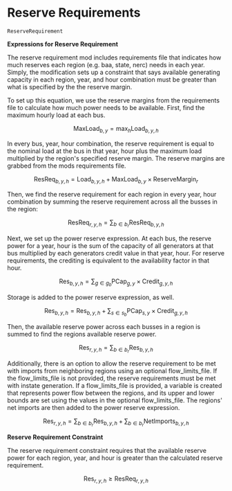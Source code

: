 Reserve Requirements
=========

```@docs
ReserveRequirement
```

**Expressions for Reserve Requirement**

The reserve requirement mod includes requirements file that indicates how much reserves each region (e.g. baa, state, nerc) needs in each year. Simply, the modification sets up a constraint that says available generating capacity in each region, year, and hour combination must be greater than what is specified by the the reserve margin.

To set up this equation, we use the reserve margins from the requirements file to calculate how much power needs to be available. First, find the maximum hourly load at each bus. 

$$\text{MaxLoad}_{b,y} = \max_{h} \text{Load}_{b,y,h}$$

In every bus, year, hour combination, the reserve requirement is equal to the nominal load at the bus in that year, hour plus the maximum load multiplied by the region's specified reserve margin. The reserve margins are grabbed from the mods requirements file.

$$\text{ResReq}_{b,y,h} = \text{Load}_{b,y,h} + \text{MaxLoad}_{b,y} \times \text{ReserveMargin}_{r}$$

Then, we find the reserve requirement for each region in every year, hour combination by summing the reserve requirement across all the busses in the region:

$$\text{ResReq}_{r,y,h} = \sum_{b \in b_r} \text{ResReq}_{b,y,h}$$

Next, we set up the power reserve expression. At each bus, the reserve power for a year, hour is the sum of the capacity of all generators at that bus multiplied by each generators credit value in that year, hour. For reserve requirements, the crediting is equivalent to the availability factor in that hour. 

$$\text{Res}_{b,y,h} = \sum_{g \in g_b} \text{PCap}_{g,y} \times \text{Credit}_{g,y,h}$$

Storage is added to the power reserve expression, as well.

$$\text{Res}_{b,y,h} = \text{Res}_{b,y,h} + \sum_{s \in s_b} \text{PCap}_{s,y} \times \text{Credit}_{g,y,h}$$

Then, the available reserve power across each busses in a region is summed to find the regions available reserve power.

$$\text{Res}_{r,y,h} = \sum_{b \in b_r} \text{Res}_{b,y,h}$$

Additionally, there is an option to allow the reserve requirement to be met with imports from neighboring regions using an optional flow_limits_file. If the flow_limits_file is not provided, the reserve requirements must be met with instate generation. If a flow_limits_file is provided, a variable is created that represents power flow between the regions, and its upper and lower bounds are set using the values in the optional flow_limits_file. The regions' net imports are then added to the power reserve expression.

$$\text{Res}_{r,y,h} =
\sum_{b \in b_r} \text{Res}_{b,y,h}
+ 
\sum_{b \in b_r} \text{NetImports}_{b,y,h}$$

**Reserve Requirement Constraint**

The reserve requirement constraint requires that the available reserve power for each region, year, and hour is greater than the calculated reserve requirement.

$$\text{Res}_{r,y,h} \ge \text{ResReq}_{r,y,h}$$
